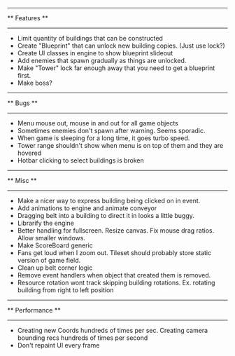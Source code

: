 *****************
** Features    **
*****************

* Limit quantity of buildings that can be constructed
* Create "Blueprint" that can unlock new building copies. (Just use lock?)
* Create UI classes in engine to show blueprint slideout
* Add enemies that spawn gradually as things are unlocked.
* Make "Tower" lock far enough away that you need to get a blueprint first.
* Make boss?

*****************
** Bugs        **
*****************

* Menu mouse out, mouse in and out for all game objects
* Sometimes enemies don't spawn after warning. Seems sporadic.
* When game is sleeping for a long time, it goes turbo speed.
* Tower range shouldn't show when menu is on top of them and they are hovered
* Hotbar clicking to select buildings is broken

*****************
** Misc        **
*****************

* Make a nicer way to express building being clicked on in event.
* Add animations to engine and animate conveyor
* Dragging belt into a building to direct it in looks a little buggy.
* Librarify the engine
* Better handling for fullscreen. Resize canvas. Fix mouse drag ratios. Allow smaller windows.
* Make ScoreBoard generic
* Fans get loud when I zoom out. Tileset should probably store static version of game field.
* Clean up belt corner logic
* Remove event handlers when object that created them is removed.
* Resource rotation wont track skipping building rotations. Ex. rotating building from right to left position

*****************
** Performance **
*****************

* Creating new Coords hundreds of times per sec. Creating camera bounding recs hundreds of times per second
* Don't repaint UI every frame